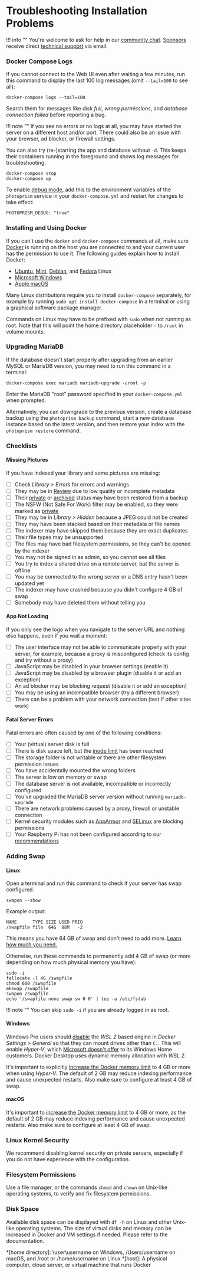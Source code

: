 # Troubleshooting Installation Problems

!!! info ""
    You're welcome to ask for help in our [community chat](https://gitter.im/browseyourlife/community).
    [Sponsors](../funding.md) receive direct [technical support](https://photoprism.app/contact) via email.

### Docker Compose Logs ###

If you cannot connect to the Web UI even after waiting a few minutes, run this command to display 
the last 100 log messages (omit `--tail=100` to see all):

```
docker-compose logs --tail=100
```

Search them for messages like *disk full*, *wrong permissions*, and *database connection failed* 
before reporting a bug.

!!! note ""
    If you see no errors or no logs at all, you may have started the server on a different host
    and/or port. There could also be an issue with your browser, ad blocker, or firewall settings.

You can also try (re-)starting the app and database without `-d`. This keeps their containers running 
in the foreground and shows log messages for troubleshooting:

```
docker-compose stop
docker-compose up 
```

To enable [debug mode](config-options.md), add this to the environment variables of the `photoprism` 
service in your `docker-compose.yml` and restart for changes to take effect:

```
PHOTOPRISM_DEBUG: "true"
```

### Installing and Using Docker ###

If you can't use the `docker` and `docker-compose` commands at all, make sure [Docker](https://docs.docker.com/config/daemon/#start-the-daemon-manually)
is running on the host you are connected to and your current user has the permission to use it. The following guides explain how to install Docker:

- [Ubuntu](https://www.digitalocean.com/community/tutorials/how-to-install-and-use-docker-on-ubuntu-20-04), [Mint](https://techviewleo.com/how-to-install-and-use-docker-in-linux-mint/), [Debian](https://www.linode.com/docs/guides/installing-and-using-docker-on-ubuntu-and-debian/), and [Fedora](https://docs.docker.com/engine/install/fedora/) Linux
- [Microsoft Windows](https://hub.docker.com/editions/community/docker-ce-desktop-windows)
- [Apple macOS](https://hub.docker.com/editions/community/docker-ce-desktop-mac)

Many Linux distributions require you to install `docker-compose` separately, for example by
running `sudo apt install docker-compose` in a terminal or using a graphical software package manager.

Commands on Linux may have to be prefixed with `sudo` when not running as root. Note that this will
point the home directory placeholder `~` to `/root` in volume mounts.

### Upgrading MariaDB ###

If the database doesn't start properly after upgrading from an earlier MySQL or MariaDB version, 
you may need to run this command in a terminal:

```
docker-compose exec mariadb mariadb-upgrade -uroot -p
```

Enter the MariaDB "root" password specified in your `docker-compose.yml` when prompted.

Alternatively, you can downgrade to the previous version, create a database backup using the `photoprism backup`
command, start a new database instance based on the latest version, and then restore your index with 
the `photoprism restore` command.

### Checklists ###

#### Missing Pictures ####

If you have indexed your library and some pictures are missing:

- [ ] Check *Library > Errors* for errors and warnings
- [ ] They may be in [Review](../user-guide/organize/review.md) due to low quality or incomplete metadata
- [ ] Their [private](../user-guide/organize/private.md) or [archived](../user-guide/organize/archive.md) status may have been restored from a backup
- [ ] The NSFW (Not Safe For Work) filter may be enabled, so they were marked as [private](../user-guide/organize/private.md)
- [ ] They may be in *Library > Hidden* because a JPEG could not be created
- [ ] They may have been stacked based on their metadata or file names
- [ ] The indexer may have skipped them because they are exact duplicates
- [ ] Their file types may be unsupported
- [ ] The files may have bad filesystem permissions, so they can't be opened by the indexer
- [ ] You may not be signed in as admin, so you cannot see all files
- [ ] You try to index a shared drive on a remote server, but the server is offline
- [ ] You may be connected to the wrong server or a DNS entry hasn't been updated yet
- [ ] The indexer may have crashed because you didn't configure 4 GB of swap
- [ ] Somebody may have deleted them without telling you

#### App Not Loading ####

If you only see the logo when you navigate to the server URL and nothing else happens, even if you wait a moment:

- [ ] The user interface may not be able to communicate properly with your server, for example, because a proxy is misconfigured (check its config and try without a proxy)
- [ ] JavaScript may be disabled in your browser settings (enable it)
- [ ] JavaScript may be disabled by a browser plugin (disable it or add an exception)
- [ ] An ad blocker may be blocking request (disable it or add an exception)
- [ ] You may be using an incompatible browser (try a different browser)
- [ ] There can be a problem with your network connection (test if other sites work)

#### Fatal Server Errors ####

Fatal errors are often caused by one of the following conditions:

- [ ] Your (virtual) server disk is full
- [ ] There is disk space left, but the [inode limit](https://serverfault.com/questions/104986/what-is-the-maximum-number-of-files-a-file-system-can-contain) has been reached
- [ ] The storage folder is not writable or there are other filesystem permission issues
- [ ] You have accidentally mounted the wrong folders
- [ ] The server is low on memory or swap
- [ ] The database server is not available, incompatible or incorrectly configured
- [ ] You've upgraded the MariaDB server version without running `mariadb-upgrade`
- [ ] There are network problems caused by a proxy, firewall or unstable connection
- [ ] Kernel security modules such as [AppArmor](https://wiki.ubuntu.com/AppArmor) and [SELinux](https://en.wikipedia.org/wiki/Security-Enhanced_Linux) are blocking permissions
- [ ] Your Raspberry Pi has not been configured according to our [recommendations](raspberry-pi.md#system-requirements)

### Adding Swap ###

#### Linux ####

Open a terminal and run this command to check if your server has swap configured.

```
swapon --show
```

Example output:

```
NAME      TYPE SIZE USED PRIO
/swapfile file  64G  88M   -2
```

This means you have 64 GB of swap and don't need to add more. [Learn how much you need.](https://opensource.com/article/18/9/swap-space-linux-systems)

Otherwise, run these commands to permanently add 4 GB of swap (or more depending on how much physical memory you have):

```
sudo -i
fallocate -l 4G /swapfile
chmod 600 /swapfile
mkswap /swapfile
swapon /swapfile
echo '/swapfile none swap sw 0 0' | tee -a /etc/fstab
```

!!! note ""
    You can skip `sudo -i` if you are already logged in as root. 

#### Windows ####

Windows Pro users should [disable](img/docker-disable-wsl2.jpg) the *WSL 2* based engine in *Docker Settings > General*
so that they can mount drives other than `C:`. This will enable *Hyper-V*, which
[Microsoft doesn't offer](https://docs.microsoft.com/en-us/virtualization/hyper-v-on-windows/reference/hyper-v-requirements)
to its Windows Home customers. Docker Desktop uses dynamic memory allocation with *WSL 2*.

It's important to explicitly [increase the Docker memory limit](img/docker-resources-advanced.jpg) to 4 GB or more 
when using *Hyper-V*. The default of 2 GB may reduce indexing performance and cause unexpected restarts. 
Also make sure to configure at least 4 GB of swap.

#### macOS ####

It's important to [increase the Docker memory limit](img/docker-resources-advanced.jpg) to 4 GB or more,
as the default of 2 GB may reduce indexing performance and cause unexpected restarts. Also make sure to
configure at least 4 GB of swap.

### Linux Kernel Security ###

We recommend disabling kernel security on private servers, especially if you do not have experience
with the configuration.

### Filesystem Permissions ###

Use a file manager, or the commands `chmod` and `chown` on Unix-like operating systems,
to verify and fix filesystem permissions.

### Disk Space ###

Available disk space can be displayed with `df -h` on Linux and other Unix-like operating systems. 
The size of virtual disks and memory can be increased in Docker and VM settings if needed. Please refer to the documentation.

*[home directory]: \user\username on Windows, /Users/username on macOS, and /root or /home/username on Linux
*[host]: A physical computer, cloud server, or virtual machine that runs Docker